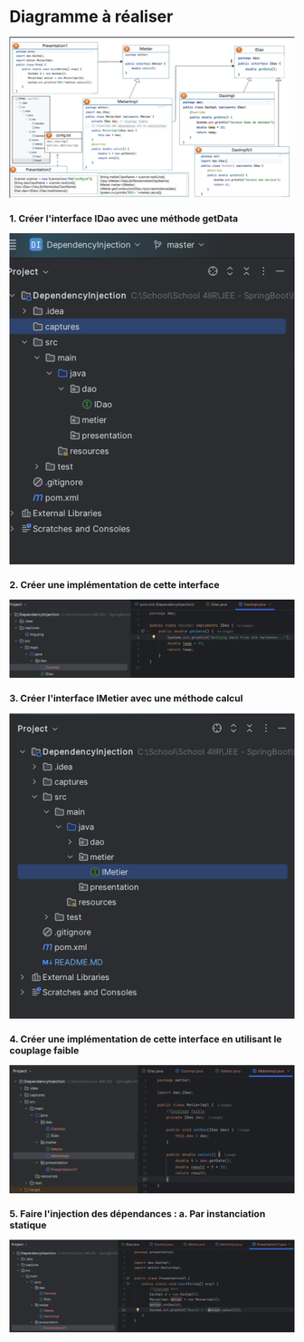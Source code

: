 <h1>Diagramme à réaliser</h1>
<img src="captures/Diagramme.png">
<h3>1. Créer l'interface IDao avec une méthode getData</h3>
<img src="captures/img.png">
<h3>2. Créer une implémentation de cette interface </h3>
<img src="captures/img_1.png">
<h3>3. Créer l'interface IMetier avec une méthode calcul </h3>
<img src="captures/img_2.png">
<h3>4. Créer une implémentation de cette interface en utilisant le couplage faible</h3>
<img src="captures/img_3.png">
<h3>5. Faire l'injection des dépendances :
  a. Par instanciation statique</h3>
<img src="captures/img_4.png">